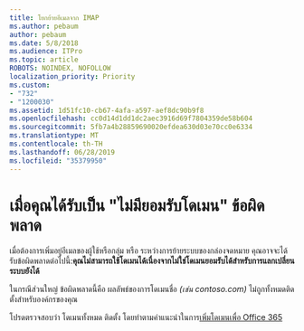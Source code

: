 ```yaml
---
title: โยกย้ายอีเมลจาก IMAP
ms.author: pebaum
author: pebaum
ms.date: 5/8/2018
ms.audience: ITPro
ms.topic: article
ROBOTS: NOINDEX, NOFOLLOW
localization_priority: Priority
ms.custom:
- "732"
- "1200030"
ms.assetid: 1d51fc10-cb67-4afa-a597-aef8dc90b9f8
ms.openlocfilehash: cc0d14d1dd1dc2aec3916d69f7804359de58b604
ms.sourcegitcommit: 5fb7a4b28859690020efdea630d03e70cc0e6334
ms.translationtype: MT
ms.contentlocale: th-TH
ms.lasthandoff: 06/28/2019
ms.locfileid: "35379950"
---
```

# <a name="when-you-get-a-not-an-accepted-domain-error"></a>เมื่อคุณได้รับเป็น "ไม่มียอมรับโดเมน" ข้อผิดพลาด

เมื่อต้องการเพิ่มอยู่อีเมลของผู้ใช้หรือกลุ่ม หรือ ระหว่างการย้ายระบบของกล่องจดหมาย คุณอาจจะได้รับข้อผิดพลาดต่อไปนี้:**คุณไม่สามารถใช้โดเมนได้เนื่องจากไม่ใช่โดเมนยอมรับได้สำหรับการแลกเปลี่ยนระบบยังได้**
  
ในกรณีส่วนใหญ่ ข้อผิดพลาดนี้คือ ผลลัพธ์ของการโดเมนชื่อ *(เช่น contoso.com)* ไม่ถูกทั้งหมดติดตั้งสำหรับองค์กรของคุณ
  
โปรดตรวจสอบว่า โดเมนทั้งหมด ติดตั้ง โดยทำตามคำแนะนำในการ[เพิ่มโดเมนเพื่อ Office 365](https://support.office.com/article/6383f56d-3d09-4dcb-9b41-b5f5a5efd611)
  